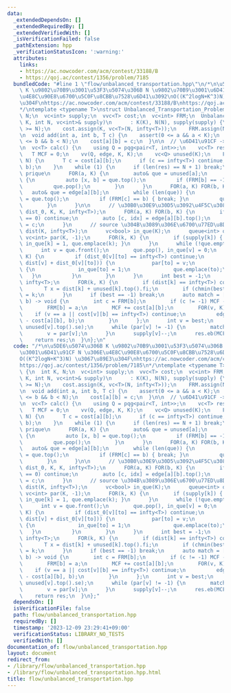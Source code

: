 ```yaml
---
data:
  _extendedDependsOn: []
  _extendedRequiredBy: []
  _extendedVerifiedWith: []
  _isVerificationFailed: false
  _pathExtension: hpp
  _verificationStatusIcon: ':warning:'
  attributes:
    links:
    - https://ac.nowcoder.com/acm/contest/33188/B
    - https://qoj.ac/contest/1356/problem/7185
  bundledCode: "#line 1 \"flow/unbalanced_transportation.hpp\"\n/*\n\u5DE6\u5074\u306B\
    \ K \u9802\u70B9\u3001\u53F3\u5074\u306B N \u9802\u70B9\u3001\u6D41\u91CF N \u306E\
    \u4E8C\u90E8\u6700\u5C0F\u8CBB\u7528\u6D41\u3092\nO((K^2logN+K^3)N) \u3067\u89E3\
    \u304F\nhttps://ac.nowcoder.com/acm/contest/33188/B\nhttps://qoj.ac/contest/1356/problem/7185\n\
    */\ntemplate <typename T>\nstruct Unbalanced_Transportation_Problem {\n  int K,\
    \ N;\n  vc<int> supply;\n  vvc<T> cost;\n  vc<int> FRM;\n  Unbalanced_Transportation_Problem(int\
    \ K, int N, vc<int>& supply)\n      : K(K), N(N), supply(supply) {\n    assert(SUM<ll>(supply)\
    \ >= N);\n    cost.assign(K, vc<T>(N, infty<T>));\n    FRM.assign(N, -1);\n  }\n\
    \n  void add(int a, int b, T c) {\n    assert(0 <= a && a < K);\n    assert(0\
    \ <= b && b < N);\n    cost[a][b] = c;\n  }\n\n  // \u6D41\u91CF -> \u8CBB\u7528\
    \n  vc<T> calc() {\n    using Q = pqg<pair<T, int>>;\n    vc<T> res = {0};\n \
    \   T MCF = 0;\n    vv(Q, edge, K, K);\n    vc<Q> unused(K);\n    FOR(a, K) FOR(b,\
    \ N) {\n      T c = cost[a][b];\n      if (c == infty<T>) continue;\n      unused[a].emplace(c,\
    \ b);\n    }\n    while (1) {\n      if (len(res) == N + 1) break;\n      // update\
    \ prique\n      FOR(a, K) {\n        auto& que = unused[a];\n        while (len(que))\
    \ {\n          auto [x, b] = que.top();\n          if (FRM[b] == -1) break;\n\
    \          que.pop();\n        }\n      }\n      FOR(a, K) FOR(b, K) {\n     \
    \   auto& que = edge[a][b];\n        while (len(que)) {\n          auto [x, c]\
    \ = que.top();\n          if (FRM[c] == b) { break; }\n          que.pop();\n\
    \        }\n      }\n\n      // \u30B0\u30E9\u30D5\u3092\u4F5C\u308B\n      vv(T,\
    \ dist_0, K, K, infty<T>);\n      FOR(a, K) FOR(b, K) {\n        if (len(edge[a][b])\
    \ == 0) continue;\n        auto [c, idx] = edge[a][b].top();\n        dist_0[a][b]\
    \ = c;\n      }\n      // source \u304B\u3089\u306E\u6700\u77ED\u8DEF\n      vc<T>\
    \ dist(K, infty<T>);\n      vc<bool> in_que(K);\n      queue<int> que;\n     \
    \ vc<int> par(K, -1);\n      FOR(k, K) {\n        if (supply[k]) { dist[k] = 0,\
    \ in_que[k] = 1, que.emplace(k); }\n      }\n      while (!que.empty()) {\n  \
    \      int v = que.front();\n        que.pop(), in_que[v] = 0;\n        FOR(to,\
    \ K) {\n          if (dist_0[v][to] == infty<T>) continue;\n          if (chmin(dist[to],\
    \ dist[v] + dist_0[v][to])) {\n            par[to] = v;\n            if (!in_que[to])\
    \ {\n              in_que[to] = 1;\n              que.emplace(to);\n         \
    \   }\n          }\n        }\n      }\n      int best = -1;\n      T best_c =\
    \ infty<T>;\n      FOR(k, K) {\n        if (dist[k] == infty<T>) continue;\n \
    \       T x = dist[k] + unused[k].top().fi;\n        if (chmin(best_c, x)) best\
    \ = k;\n      }\n      if (best == -1) break;\n      auto match = [&](int a, int\
    \ b) -> void {\n        int c = FRM[b];\n        if (c != -1) MCF -= cost[c][b];\n\
    \        FRM[b] = a;\n        MCF += cost[a][b];\n        FOR(v, K) {\n      \
    \    if (v == a || cost[v][b] == infty<T>) continue;\n          edge[v][a].emplace(cost[v][b]\
    \ - cost[a][b], b);\n        }\n      };\n      int v = best;\n      match(v,\
    \ unused[v].top().se);\n      while (par[v] != -1) {\n        match(par[v], edge[par[v]][v].top().se);\n\
    \        v = par[v];\n      }\n      supply[v]--;\n      res.eb(MCF);\n    }\n\
    \    return res;\n  }\n};\n"
  code: "/*\n\u5DE6\u5074\u306B K \u9802\u70B9\u3001\u53F3\u5074\u306B N \u9802\u70B9\
    \u3001\u6D41\u91CF N \u306E\u4E8C\u90E8\u6700\u5C0F\u8CBB\u7528\u6D41\u3092\n\
    O((K^2logN+K^3)N) \u3067\u89E3\u304F\nhttps://ac.nowcoder.com/acm/contest/33188/B\n\
    https://qoj.ac/contest/1356/problem/7185\n*/\ntemplate <typename T>\nstruct Unbalanced_Transportation_Problem\
    \ {\n  int K, N;\n  vc<int> supply;\n  vvc<T> cost;\n  vc<int> FRM;\n  Unbalanced_Transportation_Problem(int\
    \ K, int N, vc<int>& supply)\n      : K(K), N(N), supply(supply) {\n    assert(SUM<ll>(supply)\
    \ >= N);\n    cost.assign(K, vc<T>(N, infty<T>));\n    FRM.assign(N, -1);\n  }\n\
    \n  void add(int a, int b, T c) {\n    assert(0 <= a && a < K);\n    assert(0\
    \ <= b && b < N);\n    cost[a][b] = c;\n  }\n\n  // \u6D41\u91CF -> \u8CBB\u7528\
    \n  vc<T> calc() {\n    using Q = pqg<pair<T, int>>;\n    vc<T> res = {0};\n \
    \   T MCF = 0;\n    vv(Q, edge, K, K);\n    vc<Q> unused(K);\n    FOR(a, K) FOR(b,\
    \ N) {\n      T c = cost[a][b];\n      if (c == infty<T>) continue;\n      unused[a].emplace(c,\
    \ b);\n    }\n    while (1) {\n      if (len(res) == N + 1) break;\n      // update\
    \ prique\n      FOR(a, K) {\n        auto& que = unused[a];\n        while (len(que))\
    \ {\n          auto [x, b] = que.top();\n          if (FRM[b] == -1) break;\n\
    \          que.pop();\n        }\n      }\n      FOR(a, K) FOR(b, K) {\n     \
    \   auto& que = edge[a][b];\n        while (len(que)) {\n          auto [x, c]\
    \ = que.top();\n          if (FRM[c] == b) { break; }\n          que.pop();\n\
    \        }\n      }\n\n      // \u30B0\u30E9\u30D5\u3092\u4F5C\u308B\n      vv(T,\
    \ dist_0, K, K, infty<T>);\n      FOR(a, K) FOR(b, K) {\n        if (len(edge[a][b])\
    \ == 0) continue;\n        auto [c, idx] = edge[a][b].top();\n        dist_0[a][b]\
    \ = c;\n      }\n      // source \u304B\u3089\u306E\u6700\u77ED\u8DEF\n      vc<T>\
    \ dist(K, infty<T>);\n      vc<bool> in_que(K);\n      queue<int> que;\n     \
    \ vc<int> par(K, -1);\n      FOR(k, K) {\n        if (supply[k]) { dist[k] = 0,\
    \ in_que[k] = 1, que.emplace(k); }\n      }\n      while (!que.empty()) {\n  \
    \      int v = que.front();\n        que.pop(), in_que[v] = 0;\n        FOR(to,\
    \ K) {\n          if (dist_0[v][to] == infty<T>) continue;\n          if (chmin(dist[to],\
    \ dist[v] + dist_0[v][to])) {\n            par[to] = v;\n            if (!in_que[to])\
    \ {\n              in_que[to] = 1;\n              que.emplace(to);\n         \
    \   }\n          }\n        }\n      }\n      int best = -1;\n      T best_c =\
    \ infty<T>;\n      FOR(k, K) {\n        if (dist[k] == infty<T>) continue;\n \
    \       T x = dist[k] + unused[k].top().fi;\n        if (chmin(best_c, x)) best\
    \ = k;\n      }\n      if (best == -1) break;\n      auto match = [&](int a, int\
    \ b) -> void {\n        int c = FRM[b];\n        if (c != -1) MCF -= cost[c][b];\n\
    \        FRM[b] = a;\n        MCF += cost[a][b];\n        FOR(v, K) {\n      \
    \    if (v == a || cost[v][b] == infty<T>) continue;\n          edge[v][a].emplace(cost[v][b]\
    \ - cost[a][b], b);\n        }\n      };\n      int v = best;\n      match(v,\
    \ unused[v].top().se);\n      while (par[v] != -1) {\n        match(par[v], edge[par[v]][v].top().se);\n\
    \        v = par[v];\n      }\n      supply[v]--;\n      res.eb(MCF);\n    }\n\
    \    return res;\n  }\n};"
  dependsOn: []
  isVerificationFile: false
  path: flow/unbalanced_transportation.hpp
  requiredBy: []
  timestamp: '2023-12-09 23:29:41+09:00'
  verificationStatus: LIBRARY_NO_TESTS
  verifiedWith: []
documentation_of: flow/unbalanced_transportation.hpp
layout: document
redirect_from:
- /library/flow/unbalanced_transportation.hpp
- /library/flow/unbalanced_transportation.hpp.html
title: flow/unbalanced_transportation.hpp
---
```

